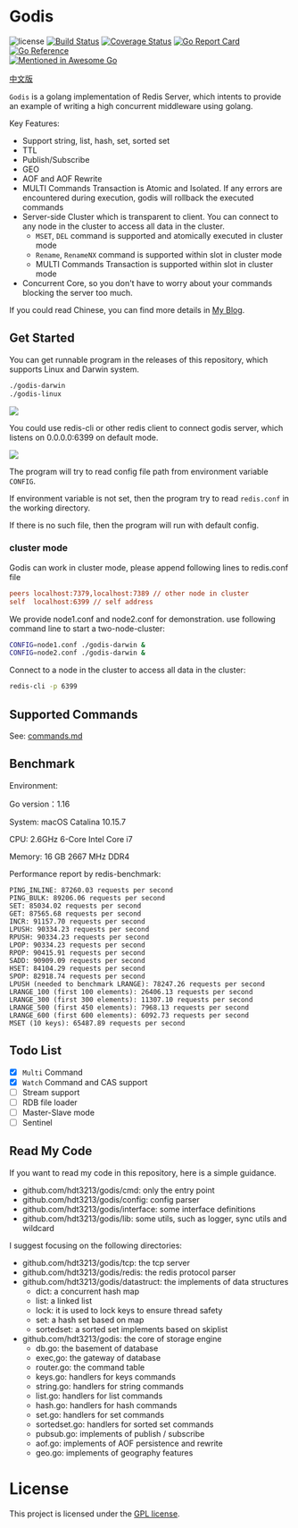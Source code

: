 # Godis

![license](https://img.shields.io/github/license/HDT3213/godis)
[![Build Status](https://travis-ci.com/HDT3213/godis.svg?branch=master)](https://travis-ci.com/HDT3213/godis)
[![Coverage Status](https://coveralls.io/repos/github/HDT3213/godis/badge.svg?branch=master)](https://coveralls.io/github/HDT3213/godis?branch=master)
[![Go Report Card](https://goreportcard.com/badge/github.com/HDT3213/godis)](https://goreportcard.com/report/github.com/HDT3213/godis)
[![Go Reference](https://pkg.go.dev/badge/github.com/hdt3213/godis.svg)](https://pkg.go.dev/github.com/hdt3213/godis)
<br>
[![Mentioned in Awesome Go](https://awesome.re/mentioned-badge-flat.svg)](https://github.com/avelino/awesome-go)

[中文版](https://github.com/hdt3213/godis/blob/master/README_CN.md)

`Godis` is a golang implementation of Redis Server, which intents to provide an example of writing a high concurrent
middleware using golang.

Key Features:

- Support string, list, hash, set, sorted set
- TTL
- Publish/Subscribe
- GEO
- AOF and AOF Rewrite
- MULTI Commands Transaction is Atomic and Isolated. If any errors are encountered during execution, godis will rollback the executed commands
- Server-side Cluster which is transparent to client. You can connect to any node in the cluster to
  access all data in the cluster.
  - `MSET`, `DEL` command is supported and atomically executed in cluster mode
  - `Rename`, `RenameNX` command is supported within slot in cluster mode
  - MULTI Commands Transaction is supported within slot in cluster mode
- Concurrent Core, so you don't have to worry about your commands blocking the server too much. 

If you could read Chinese, you can find more details in [My Blog](https://www.cnblogs.com/Finley/category/1598973.html).

## Get Started

You can get runnable program in the releases of this repository, which supports Linux and Darwin system.

```bash
./godis-darwin
./godis-linux
```

![](https://i.loli.net/2021/05/15/oQM1yZ6pWm3AIEj.png)

You could use redis-cli or other redis client to connect godis server, which listens on 0.0.0.0:6399 on default mode.

![](https://i.loli.net/2021/05/15/7WquEgonzY62sZI.png)

The program will try to read config file path from environment variable `CONFIG`.

If environment variable is not set, then the program try to read `redis.conf` in the working directory.

If there is no such file, then the program will run with default config.

### cluster mode

Godis can work in cluster mode, please append following lines to redis.conf file

```ini
peers localhost:7379,localhost:7389 // other node in cluster
self  localhost:6399 // self address
```

We provide node1.conf and node2.conf for demonstration. use following command line to start a two-node-cluster:

```bash
CONFIG=node1.conf ./godis-darwin &
CONFIG=node2.conf ./godis-darwin &
``` 

Connect to a node in the cluster to access all data in the cluster:

```cmd
redis-cli -p 6399
```

## Supported Commands

See: [commands.md](https://github.com/HDT3213/godis/blob/master/commands.md)

## Benchmark

Environment:

Go version：1.16

System: macOS Catalina 10.15.7

CPU: 2.6GHz 6-Core Intel Core i7

Memory: 16 GB 2667 MHz DDR4

Performance report by redis-benchmark: 

```
PING_INLINE: 87260.03 requests per second
PING_BULK: 89206.06 requests per second
SET: 85034.02 requests per second
GET: 87565.68 requests per second
INCR: 91157.70 requests per second
LPUSH: 90334.23 requests per second
RPUSH: 90334.23 requests per second
LPOP: 90334.23 requests per second
RPOP: 90415.91 requests per second
SADD: 90909.09 requests per second
HSET: 84104.29 requests per second
SPOP: 82918.74 requests per second
LPUSH (needed to benchmark LRANGE): 78247.26 requests per second
LRANGE_100 (first 100 elements): 26406.13 requests per second
LRANGE_300 (first 300 elements): 11307.10 requests per second
LRANGE_500 (first 450 elements): 7968.13 requests per second
LRANGE_600 (first 600 elements): 6092.73 requests per second
MSET (10 keys): 65487.89 requests per second
```

## Todo List

+ [x] `Multi` Command
+ [x] `Watch` Command and CAS support
+ [ ] Stream support
+ [ ] RDB file loader
+ [ ] Master-Slave mode
+ [ ] Sentinel

## Read My Code

If you want to read my code in this repository, here is a simple guidance.

- github.com/hdt3213/godis/cmd: only the entry point
- github.com/hdt3213/godis/config: config parser
- github.com/hdt3213/godis/interface: some interface definitions
- github.com/hdt3213/godis/lib: some utils, such as logger, sync utils and wildcard

I suggest focusing on the following directories:

- github.com/hdt3213/godis/tcp: the tcp server
- github.com/hdt3213/godis/redis: the redis protocol parser
- github.com/hdt3213/godis/datastruct: the implements of data structures
    - dict: a concurrent hash map
    - list: a linked list
    - lock: it is used to lock keys to ensure thread safety
    - set: a hash set based on map
    - sortedset: a sorted set implements based on skiplist
- github.com/hdt3213/godis: the core of storage engine
    - db.go: the basement of database
    - exec,go: the gateway of database
    - router.go: the command table
    - keys.go: handlers for keys commands
    - string.go: handlers for string commands
    - list.go: handlers for list commands
    - hash.go: handlers for hash commands
    - set.go: handlers for set commands
    - sortedset.go: handlers for sorted set commands
    - pubsub.go: implements of publish / subscribe
    - aof.go: implements of AOF persistence and rewrite
    - geo.go: implements of geography features

# License

This project is licensed under the [GPL license](https://github.com/hdt3213/godis/blob/master/LICENSE).